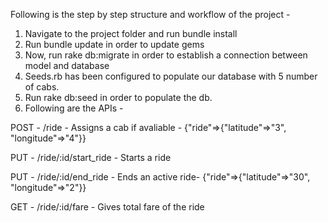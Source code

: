 Following is the step by step structure and workflow of the project - 

1. Navigate to the project folder and run bundle install  
2. Run bundle update in order to update gems
3. Now, run rake db:migrate in order to establish a connection between model and database
4. Seeds.rb has been configured to populate our database with 5 number of cabs.
5. Run rake db:seed in order to populate the db. 
6. Following are the APIs - 

POST - /ride -  Assigns a cab if avaliable -      {"ride"=>{"latitude"=>"3", "longitude"=>"4"}}

PUT	 - /ride/:id/start_ride	- Starts a ride		

PUT	 - /ride/:id/end_ride	- Ends an active ride-  {"ride"=>{"latitude"=>"30", "longitude"=>"2"}}

GET  - /ride/:id/fare		  - Gives total fare of the ride	

